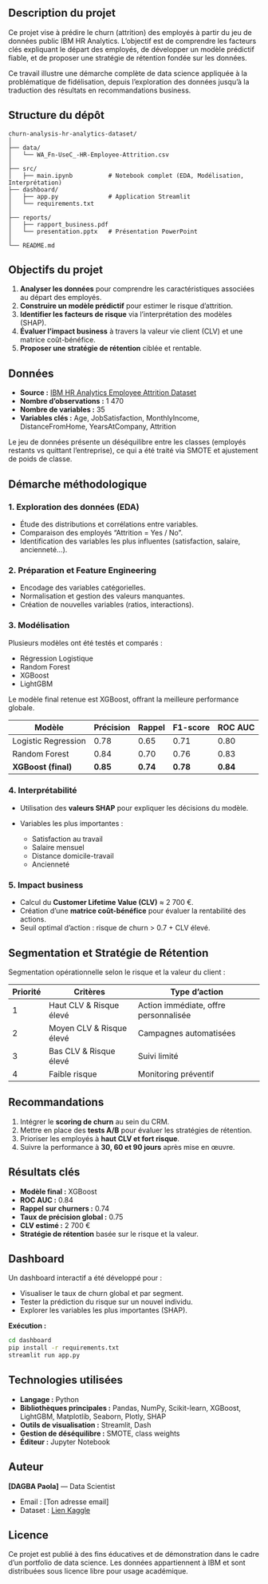 
## Description du projet

Ce projet vise à prédire le churn (attrition) des employés à partir du jeu de données public IBM HR Analytics.
L’objectif est de comprendre les facteurs clés expliquant le départ des employés, de développer un modèle prédictif fiable, et de proposer une stratégie de rétention fondée sur les données.

Ce travail illustre une démarche complète de data science appliquée à la problématique de fidélisation, depuis l’exploration des données jusqu’à la traduction des résultats en recommandations business.


##  Structure du dépôt

```
churn-analysis-hr-analytics-dataset/
│
├── data/
│   └── WA_Fn-UseC_-HR-Employee-Attrition.csv
│
├── src/
│   ├── main.ipynb          # Notebook complet (EDA, Modélisation, Interprétation)
├── dashboard/
│   ├── app.py              # Application Streamlit 
│   └── requirements.txt
│
├── reports/
│   ├── rapport_business.pdf
│   └── presentation.pptx   # Présentation PowerPoint 
│
└── README.md
```


## Objectifs du projet

1. **Analyser les données** pour comprendre les caractéristiques associées au départ des employés.
2. **Construire un modèle prédictif** pour estimer le risque d’attrition.
3. **Identifier les facteurs de risque** via l’interprétation des modèles (SHAP).
4. **Évaluer l’impact business** à travers la valeur vie client (CLV) et une matrice coût-bénéfice.
5. **Proposer une stratégie de rétention** ciblée et rentable.



##  Données

* **Source :** [IBM HR Analytics Employee Attrition Dataset](https://www.kaggle.com/datasets/pavansubhasht/ibm-hr-analytics-attrition-dataset)
* **Nombre d’observations :** 1 470
* **Nombre de variables :** 35
* **Variables clés :** Age, JobSatisfaction, MonthlyIncome, DistanceFromHome, YearsAtCompany, Attrition

Le jeu de données présente un déséquilibre entre les classes (employés restants vs quittant l’entreprise), ce qui a été traité via SMOTE et ajustement de poids de classe.



## Démarche méthodologique

### 1. **Exploration des données (EDA)**

* Étude des distributions et corrélations entre variables.
* Comparaison des employés “Attrition = Yes / No”.
* Identification des variables les plus influentes (satisfaction, salaire, ancienneté…).

### 2. **Préparation et Feature Engineering**

* Encodage des variables catégorielles.
* Normalisation et gestion des valeurs manquantes.
* Création de nouvelles variables (ratios, interactions).

### 3. **Modélisation**

Plusieurs modèles ont été testés et comparés :

* Régression Logistique
* Random Forest
* XGBoost
* LightGBM

Le modèle final retenue est XGBoost, offrant la meilleure performance globale.

| Modèle              | Précision | Rappel   | F1-score | ROC AUC  |
| ------------------- | --------- | -------- | -------- | -------- |
| Logistic Regression | 0.78      | 0.65     | 0.71     | 0.80     |
| Random Forest       | 0.84      | 0.70     | 0.76     | 0.83     |
| **XGBoost (final)** | **0.85**  | **0.74** | **0.78** | **0.84** |

### 4. **Interprétabilité**

* Utilisation des **valeurs SHAP** pour expliquer les décisions du modèle.
* Variables les plus importantes :

  * Satisfaction au travail
  * Salaire mensuel
  * Distance domicile-travail
  * Ancienneté

### 5. **Impact business**

* Calcul du **Customer Lifetime Value (CLV)** ≈ 2 700 €.
* Création d’une **matrice coût-bénéfice** pour évaluer la rentabilité des actions.
* Seuil optimal d’action : risque de churn > 0.7 + CLV élevé.



## Segmentation et Stratégie de Rétention

Segmentation opérationnelle selon le risque et la valeur du client :

| Priorité | Critères                 | Type d’action                         |
| -------- | ------------------------ | ------------------------------------- |
| 1        | Haut CLV & Risque élevé  | Action immédiate, offre personnalisée |
| 2        | Moyen CLV & Risque élevé | Campagnes automatisées                |
| 3        | Bas CLV & Risque élevé   | Suivi limité                          |
| 4        | Faible risque            | Monitoring préventif                  |



## Recommandations

1. Intégrer le **scoring de churn** au sein du CRM.
2. Mettre en place des **tests A/B** pour évaluer les stratégies de rétention.
3. Prioriser les employés à **haut CLV et fort risque**.
4. Suivre la performance à **30, 60 et 90 jours** après mise en œuvre.



## Résultats clés

* **Modèle final :** XGBoost
* **ROC AUC :** 0.84
* **Rappel sur churners :** 0.74
* **Taux de précision global :** 0.75
* **CLV estimé :** 2 700 €
* **Stratégie de rétention** basée sur le risque et la valeur.


## Dashboard

Un dashboard interactif a été développé pour :

* Visualiser le taux de churn global et par segment.
* Tester la prédiction du risque sur un nouvel individu.
* Explorer les variables les plus importantes (SHAP).

**Exécution :**

```bash
cd dashboard
pip install -r requirements.txt
streamlit run app.py
```




## Technologies utilisées

* **Langage :** Python
* **Bibliothèques principales :** Pandas, NumPy, Scikit-learn, XGBoost, LightGBM, Matplotlib, Seaborn, Plotly, SHAP
* **Outils de visualisation :** Streamlit, Dash
* **Gestion de déséquilibre :** SMOTE, class weights
* **Éditeur :** Jupyter Notebook



##  Auteur

**[DAGBA Paola]** — Data Scientist

* Email : [Ton adresse email]
* Dataset : [Lien Kaggle](https://www.kaggle.com/datasets/pavansubhasht/ibm-hr-analytics-attrition-dataset)



## Licence

Ce projet est publié à des fins éducatives et de démonstration dans le cadre d’un portfolio de data science.
Les données appartiennent à IBM et sont distribuées sous licence libre pour usage académique.
